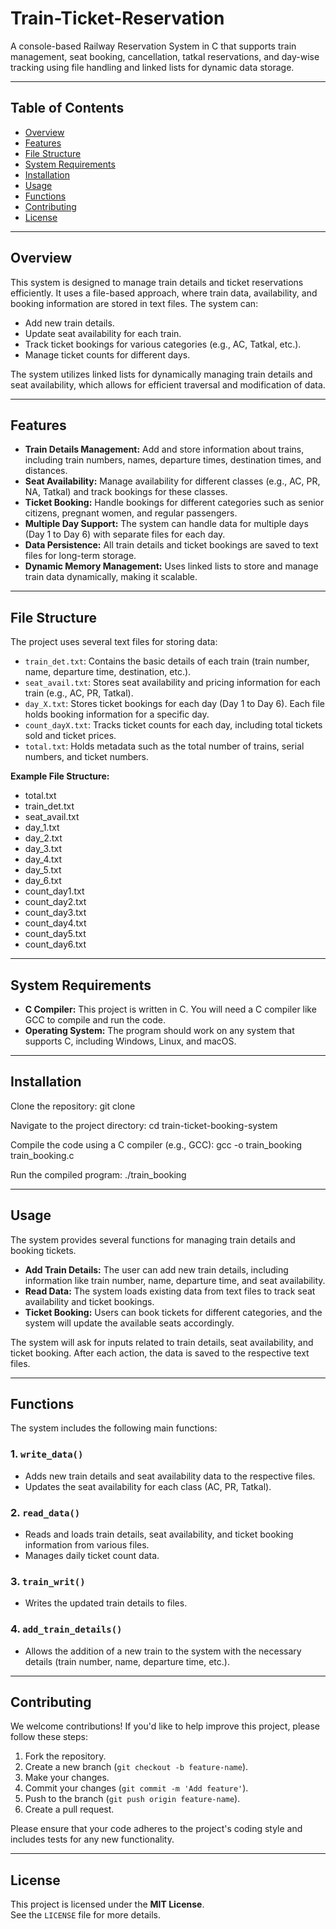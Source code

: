 # Train-Ticket-Reservation
A console-based Railway Reservation System in C that supports train management, seat booking, cancellation, tatkal reservations, and day-wise tracking using file handling and linked lists for dynamic data storage.

---

## Table of Contents
- [Overview](#overview)
- [Features](#features)
- [File Structure](#file-structure)
- [System Requirements](#system-requirements)
- [Installation](#installation)
- [Usage](#usage)
- [Functions](#functions)
- [Contributing](#contributing)
- [License](#license)

---

## Overview

This system is designed to manage train details and ticket reservations efficiently. It uses a file-based approach, where train data, availability, and booking information are stored in text files. The system can:

- Add new train details.
- Update seat availability for each train.
- Track ticket bookings for various categories (e.g., AC, Tatkal, etc.).
- Manage ticket counts for different days.

The system utilizes linked lists for dynamically managing train details and seat availability, which allows for efficient traversal and modification of data.

---

## Features

- **Train Details Management:** Add and store information about trains, including train numbers, names, departure times, destination times, and distances.
- **Seat Availability:** Manage availability for different classes (e.g., AC, PR, NA, Tatkal) and track bookings for these classes.
- **Ticket Booking:** Handle bookings for different categories such as senior citizens, pregnant women, and regular passengers.
- **Multiple Day Support:** The system can handle data for multiple days (Day 1 to Day 6) with separate files for each day.
- **Data Persistence:** All train details and ticket bookings are saved to text files for long-term storage.
- **Dynamic Memory Management:** Uses linked lists to store and manage train data dynamically, making it scalable.

---

## File Structure

The project uses several text files for storing data:

- `train_det.txt`: Contains the basic details of each train (train number, name, departure time, destination, etc.).
- `seat_avail.txt`: Stores seat availability and pricing information for each train (e.g., AC, PR, Tatkal).
- `day_X.txt`: Stores ticket bookings for each day (Day 1 to Day 6). Each file holds booking information for a specific day.
- `count_dayX.txt`: Tracks ticket counts for each day, including total tickets sold and ticket prices.
- `total.txt`: Holds metadata such as the total number of trains, serial numbers, and ticket numbers.

**Example File Structure:**
- total.txt
- train_det.txt
- seat_avail.txt
- day_1.txt
- day_2.txt
- day_3.txt
- day_4.txt
- day_5.txt
- day_6.txt
- count_day1.txt
- count_day2.txt
- count_day3.txt
- count_day4.txt
- count_day5.txt
- count_day6.txt


---

## System Requirements

- **C Compiler:** This project is written in C. You will need a C compiler like GCC to compile and run the code.
- **Operating System:** The program should work on any system that supports C, including Windows, Linux, and macOS.

---

## Installation

Clone the repository:
git clone <repository-url>

Navigate to the project directory:
cd train-ticket-booking-system

Compile the code using a C compiler (e.g., GCC):
gcc -o train_booking train_booking.c

Run the compiled program:
./train_booking

---

## Usage

The system provides several functions for managing train details and booking tickets.

- **Add Train Details:** The user can add new train details, including information like train number, name, departure time, and seat availability.
- **Read Data:** The system loads existing data from text files to track seat availability and ticket bookings.
- **Ticket Booking:** Users can book tickets for different categories, and the system will update the available seats accordingly.


The system will ask for inputs related to train details, seat availability, and ticket booking. After each action, the data is saved to the respective text files.

---

## Functions

The system includes the following main functions:

### 1. `write_data()`
- Adds new train details and seat availability data to the respective files.
- Updates the seat availability for each class (AC, PR, Tatkal).

### 2. `read_data()`
- Reads and loads train details, seat availability, and ticket booking information from various files.
- Manages daily ticket count data.

### 3. `train_writ()`
- Writes the updated train details to files.

### 4. `add_train_details()`
- Allows the addition of a new train to the system with the necessary details (train number, name, departure time, etc.).

---

## Contributing

We welcome contributions! If you'd like to help improve this project, please follow these steps:

1. Fork the repository.
2. Create a new branch (`git checkout -b feature-name`).
3. Make your changes.
4. Commit your changes (`git commit -m 'Add feature'`).
5. Push to the branch (`git push origin feature-name`).
6. Create a pull request.

Please ensure that your code adheres to the project's coding style and includes tests for any new functionality.

---

## License

This project is licensed under the **MIT License**.  
See the `LICENSE` file for more details.
